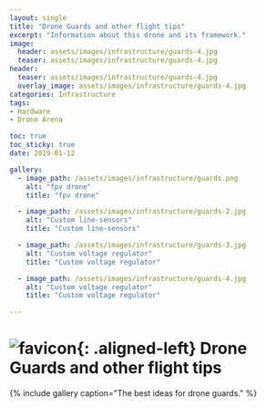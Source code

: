 ```yaml
---
layout: single
title: "Drone Guards and other flight tips"
excerpt: "Information about this drone and its framework."
image:
  header: assets/images/infrastructure/guards-4.jpg
  teaser: assets/images/infrastructure/guards-4.jpg
header:
  teaser: assets/images/infrastructure/guards-4.jpg
  overlay_image: assets/images/infrastructure/guards-4.jpg
categories: Infrastructure
tags:
- Hardware
- Drone Arena

toc: true
toc_sticky: true
date: 2019-01-12

gallery:
  - image_path: /assets/images/infrastructure/guards.png
    alt: "fpv drone"
    title: "fpv drone"

  - image_path: /assets/images/infrastructure/guards-2.jpg
    alt: "Custom line-sensors"
    title: "Custom line-sensors"

  - image_path: /assets/images/infrastructure/guards-3.jpg
    alt: "Custom voltage regulator"
    title: "Custom voltage regulator"

  - image_path: /assets/images/infrastructure/guards-4.jpg
    alt: "Custom voltage regulator"
    title: "Custom voltage regulator"

---
```


# ![favicon](/assets/images/favicon.ico){: .aligned-left} Drone Guards and other flight tips

{% include gallery caption="The best ideas for drone guards." %}
